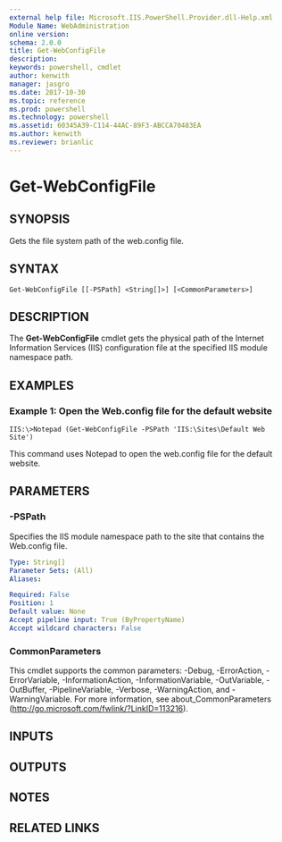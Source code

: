 ```yaml
---
external help file: Microsoft.IIS.PowerShell.Provider.dll-Help.xml
Module Name: WebAdministration
online version: 
schema: 2.0.0
title: Get-WebConfigFile
description: 
keywords: powershell, cmdlet
author: kenwith
manager: jasgro
ms.date: 2017-10-30
ms.topic: reference
ms.prod: powershell
ms.technology: powershell
ms.assetid: 60345A39-C114-44AC-89F3-ABCCA70483EA
ms.author: kenwith
ms.reviewer: brianlic
---
```


# Get-WebConfigFile

## SYNOPSIS
Gets the file system path of the web.config file.

## SYNTAX

```
Get-WebConfigFile [[-PSPath] <String[]>] [<CommonParameters>]
```

## DESCRIPTION
The **Get-WebConfigFile** cmdlet gets the physical path of the Internet Information Services (IIS) configuration file at the specified IIS module namespace path.

## EXAMPLES

### Example 1: Open the Web.config file for the default website
```
IIS:\>Notepad (Get-WebConfigFile -PSPath 'IIS:\Sites\Default Web Site')
```

This command uses Notepad to open the web.config file for the default website.

## PARAMETERS

### -PSPath
Specifies the IIS module namespace path to the site that contains the Web.config file.

```yaml
Type: String[]
Parameter Sets: (All)
Aliases: 

Required: False
Position: 1
Default value: None
Accept pipeline input: True (ByPropertyName)
Accept wildcard characters: False
```

### CommonParameters
This cmdlet supports the common parameters: -Debug, -ErrorAction, -ErrorVariable, -InformationAction, -InformationVariable, -OutVariable, -OutBuffer, -PipelineVariable, -Verbose, -WarningAction, and -WarningVariable. For more information, see about_CommonParameters (http://go.microsoft.com/fwlink/?LinkID=113216).

## INPUTS

## OUTPUTS

## NOTES

## RELATED LINKS
